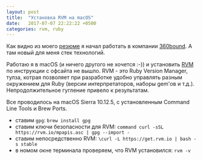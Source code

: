 ```yaml
---
layout: post
title:  "Установка RVM на macOS"
date:   2017-07-07 22:22:22 +0500
categories: rvm, ruby
---
```


Как видно из моего [резюме](http://demshin.github.io/about) я начал работать в компании [360bound](http://360bound.com). А там новый для меня стек технологий.

Работаю я в macOS (и ничего другого не хочется :-)) и установить [RVM](https://rvm.io) по инструкции с офсайта не вышло. RVM - это Ruby Version Manager, тулза, котрая позволяет при разработке удобно управлять разным окружением для Ruby (версии интерпретаторов, наборы gem'ов и т.д.). Непродолжительное гугление привело к результатам.

Все проводилось на macOS Sierra 10.12.5, с установленным Command Line Tools и Brew Ports.

- ставим `gpg`: `brew install gpg`
- ставим ключи безопасности для RVM: `command curl -sSL https://rvm.io/mpapis.asc | gpg --import -`
- ставим непосредственно RVM: `\curl -L https://get.rvm.io | bash -s stable`
- в номом окне терминала проверяем, что RVM установился: `rvm -v`
